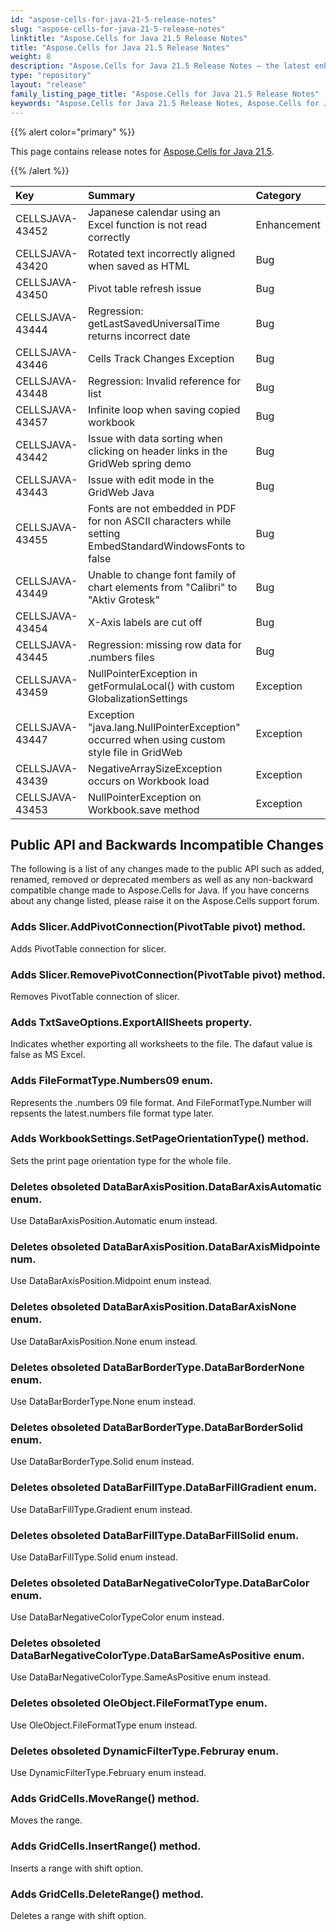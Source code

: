 ```yaml
---
id: "aspose-cells-for-java-21-5-release-notes"
slug: "aspose-cells-for-java-21-5-release-notes"
linktitle: "Aspose.Cells for Java 21.5 Release Notes"
title: "Aspose.Cells for Java 21.5 Release Notes"
weight: 8
description: "Aspose.Cells for Java 21.5 Release Notes – the latest enhancements, new features, and fixes."
type: "repository"
layout: "release"
family_listing_page_title: "Aspose.Cells for Java 21.5 Release Notes"
keywords: "Aspose.Cells for Java 21.5 Release Notes, Aspose.Cells for Java 21.5 updates and fixes"
---
```


{{% alert color="primary" %}}

This page contains release notes for [Aspose.Cells for Java 21.5](https://releases.aspose.com/cells/java/new-releases/aspose.cells-for-java-21.5/).

{{% /alert %}}

|**Key**|**Summary**|**Category**|
| :- | :- | :- |
|CELLSJAVA-43452|Japanese calendar using an Excel function is not read correctly|Enhancement
|CELLSJAVA-43420|Rotated text incorrectly aligned when saved as HTML |Bug
|CELLSJAVA-43450|Pivot table refresh issue|Bug
|CELLSJAVA-43444|Regression: getLastSavedUniversalTime returns incorrect date|Bug
|CELLSJAVA-43446|Cells Track Changes Exception|Bug
|CELLSJAVA-43448|Regression: Invalid reference for list|Bug
|CELLSJAVA-43457|Infinite loop when saving copied workbook|Bug
|CELLSJAVA-43442|Issue with data sorting when clicking on header links in the GridWeb spring demo|Bug
|CELLSJAVA-43443|Issue with edit mode in the GridWeb Java|Bug
|CELLSJAVA-43455|Fonts are not embedded in PDF for non ASCII characters while setting EmbedStandardWindowsFonts to false|Bug
|CELLSJAVA-43449|Unable to change font family of chart elements from "Calibri" to "Aktiv Grotesk"|Bug
|CELLSJAVA-43454|X-Axis labels are cut off|Bug
|CELLSJAVA-43445|Regression: missing row data for .numbers files|Bug
|CELLSJAVA-43459|NullPointerException in getFormulaLocal() with custom GlobalizationSettings|Exception
|CELLSJAVA-43447|Exception "java.lang.NullPointerException" occurred when using custom style file in GridWeb  |Exception
|CELLSJAVA-43439|NegativeArraySizeException occurs on Workbook load|Exception
|CELLSJAVA-43453|NullPointerException on Workbook.save method|Exception

## **Public API and Backwards Incompatible Changes**

The following is a list of any changes made to the public API such as added, renamed, removed or deprecated members as well as any non-backward compatible change made to Aspose.Cells for Java. If you have concerns about any change listed, please raise it on the Aspose.Cells support forum.

### **Adds Slicer.AddPivotConnection(PivotTable pivot) method.**

Adds PivotTable connection for slicer.

### **Adds Slicer.RemovePivotConnection(PivotTable pivot) method.**

Removes PivotTable connection of slicer.

### **Adds TxtSaveOptions.ExportAllSheets property.**

Indicates whether exporting all worksheets to the file. The dafaut value is false as MS Excel.

### **Adds FileFormatType.Numbers09 enum.**

Represents the .numbers 09 file format. And FileFormatType.Number will repsents the latest.numbers file format type later.

### **Adds WorkbookSettings.SetPageOrientationType() method.**

Sets the print page orientation type for the whole file.

### **Deletes obsoleted DataBarAxisPosition.DataBarAxisAutomatic enum.**

Use DataBarAxisPosition.Automatic enum instead.

### **Deletes obsoleted DataBarAxisPosition.DataBarAxisMidpointe num.**

Use DataBarAxisPosition.Midpoint enum instead.

### **Deletes obsoleted DataBarAxisPosition.DataBarAxisNone enum.**

Use DataBarAxisPosition.None enum instead.

### **Deletes obsoleted DataBarBorderType.DataBarBorderNone enum.**

Use DataBarBorderType.None enum instead.

### **Deletes obsoleted DataBarBorderType.DataBarBorderSolid enum.**

Use DataBarBorderType.Solid enum instead.

### **Deletes obsoleted DataBarFillType.DataBarFillGradient enum.**

Use DataBarFillType.Gradient enum instead.

### **Deletes obsoleted DataBarFillType.DataBarFillSolid enum.**

Use DataBarFillType.Solid enum instead.

### **Deletes obsoleted DataBarNegativeColorType.DataBarColor enum.**

Use DataBarNegativeColorTypeColor enum instead.

### **Deletes obsoleted DataBarNegativeColorType.DataBarSameAsPositive enum.**

Use DataBarNegativeColorType.SameAsPositive enum instead.

### **Deletes obsoleted OleObject.FileFormatType enum.**

Use OleObject.FileFormatType enum instead.

### **Deletes obsoleted DynamicFilterType.Februray enum.**

Use DynamicFilterType.February enum instead.

### **Adds GridCells.MoveRange() method.**

Moves the range.

### **Adds GridCells.InsertRange() method.**

Inserts a range with shift option.

### **Adds GridCells.DeleteRange() method.**

Deletes a range with shift option.
